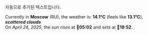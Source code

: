 
자동으로 추가된 텍스트입니다.

<!--START_SECTION:weather:moscow-->
Currently in **Moscow** (RU), the weather is: **14.1°C** (feels like **13.1°C**), ***scattered clouds***<br/>
On *April 24, 2025*, the *sun rises* at 🌅**05:02** and *sets* at 🌇**19:52**.
<!--END_SECTION:weather-->
